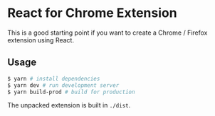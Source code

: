 # React for Chrome Extension

This is a good starting point if you want to create a Chrome / Firefox extension using React.

## Usage

```bash
$ yarn # install dependencies
$ yarn dev # run development server
$ yarn build-prod # build for production
```

The unpacked extension is built in `./dist`.